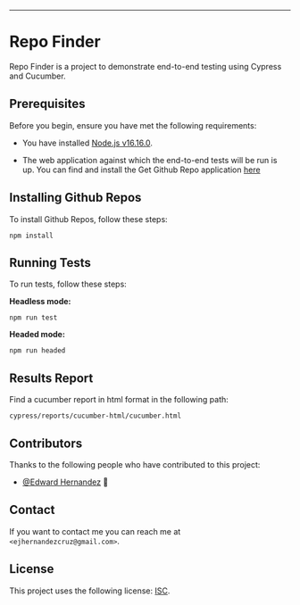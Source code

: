 
---

# Repo Finder

Repo Finder is a project to demonstrate end-to-end testing using Cypress and Cucumber.

## Prerequisites

Before you begin, ensure you have met the following requirements:

- You have installed [Node.js v16.16.0](https://nodejs.org/en/download/).

- The web application against which the end-to-end tests will be run is up. 
You can find and install the Get Github Repo application [here](https://github.com/ejhernandezcruz/qa-automation-coding-challenge)



## Installing Github Repos

To install Github Repos, follow these steps:

```
npm install
```


## Running Tests

To run tests, follow these steps:

**Headless mode:**

```
npm run test
```

**Headed mode:**

```
npm run headed
```

## Results Report

Find a cucumber report in html format in the following path:

`
cypress/reports/cucumber-html/cucumber.html
`

## Contributors

Thanks to the following people who have contributed to this project:

- [@Edward Hernandez](https://github.com/ejhernandezcruz) 📖

## Contact

If you want to contact me you can reach me at `<ejhernandezcruz@gmail.com>`.

## License

This project uses the following license: [ISC](<link>).



